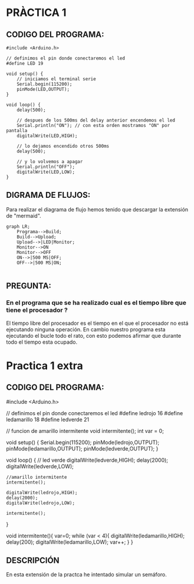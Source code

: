 # PRÀCTICA 1
## CODIGO DEL PROGRAMA:

```
#include <Arduino.h>

// definimos el pin donde conectaremos el led
#define LED 19

void setup() {
    // iniciamos el terminal serie
    Serial.begin(115200);
    pinMode(LED,OUTPUT);
}

void loop() {
    delay(500);
    
    // despues de los 500ms del delay anterior encendemos el led
    Serial.println("ON"); // con esta orden mostramos "ON" por pantalla
    digitalWrite(LED,HIGH);
    
    // lo dejamos encendido otros 500ms
    delay(500);
    
    // y lo volvemos a apagar
    Serial.println("OFF");
    digitalWrite(LED,LOW);
}

```

## DIGRAMA DE FLUJOS:
Para realizar el diagrama de flujo hemos tenido que descargar la extensión de "mermaid".

```mermaid
graph LR;
    Programa-->Build;
    Build-->Upload;
    Upload-->|LED|Monitor;
    Monitor-->ON
    Monitor-->OFF
    ON-->|500 MS|OFF;
    OFF-->|500 MS|ON;    
      
```

## PREGUNTA:

### En el programa que se ha realizado cual es el tiempo libre que tiene el procesador ?

El tiempo libre del procesador es el tiempo en el que el procesador no está ejecutando ninguna operación. En cambio nuestro programa esta ejecutando el bucle todo el rato, con esto podemos afirmar que durante todo el tiempo esta ocupado.

# Practica 1 extra

## CODIGO DEL PROGRAMA:

#include <Arduino.h>

// definimos el pin donde conectaremos el led
#define ledrojo 16
#define ledamarillo 18
#define ledverde 21

// funcion de amarillo intermitente
void intermitente();
int var = 0;

void setup() {
    Serial.begin(115200);
    pinMode(ledrojo,OUTPUT);
    pinMode(ledamarillo,OUTPUT);
    pinMode(ledverde,OUTPUT);
}

void loop() {
    // led verde
    digitalWrite(ledverde,HIGH);
    delay(2000);
    digitalWrite(ledverde,LOW);

    //amarillo intermitente
    intermitente();

    digitalWrite(ledrojo,HIGH);
    delay(2000);
    digitalWrite(ledrojo,LOW);

    intermitente();
}

void intermitente(){
  var=0;
  while (var < 4){
    digitalWrite(ledamarillo,HIGH);
    delay(200);
    digitalWrite(ledamarillo,LOW);
    var++; 
  }
}

## DESCRIPCIÓN 
En esta extensión de la practca he intentado simular un semáforo. 
